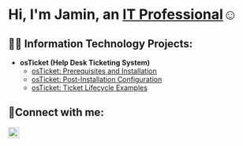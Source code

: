 <h1>Hi, I'm Jamin, an <a href="https://www.linkedin.com/in/jaminvereen/">IT Professional</a>☺</h1>

<h2>👨‍💻 Information Technology Projects:</h2>

- <b>osTicket (Help Desk Ticketing System)</b>
  - [osTicket: Prerequisites and Installation](https://github.com/jvereen01/osticket-prereqs)
  - [osTicket: Post-Installation Configuration](https://github.com/jvereen01/post-install-config)
  - [osTicket: Ticket Lifecycle Examples](https://github.com/jvereeen01/ticket-lifecycle)

<h2>🤳Connect with me:</h2>

[<img align="left" alt="Josh | LinkedIn" width="22px" src="https://cdn.jsdelivr.net/npm/simple-icons@v3/icons/linkedin.svg" />][linkedin]

[linkedin]: https://www.linkedin.com/in/jaminvereen
